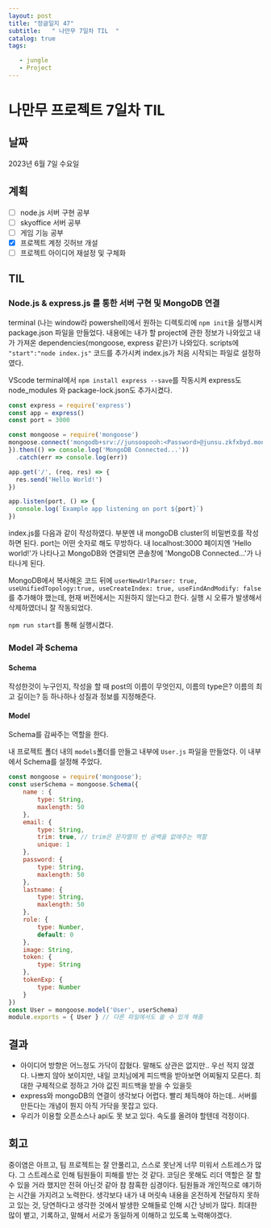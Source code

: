 ```yaml
---
layout: post
title: "정글일지 47"
subtitle:   " 나만무 7일차 TIL  "
catalog: true
tags:

   - jungle
   - Project
---
```


# 나만무 프로젝트 7일차 TIL

## 날짜

2023년 6월 7일 수요일

## 계획

- [ ] node.js 서버 구현 공부
- [ ] skyoffice 서버 공부
- [ ] 게임 기능 공부
- [x] 프로젝트 계정 깃허브 개설
- [ ] 프로젝트 아이디어 재설정 및 구체화

## TIL

### Node.js & express.js 를 통한 서버 구현 및 MongoDB 연결

terminal (나는 window라 powershell)에서 원하는 디렉토리에 `npm init`을 실행시켜 package.json 파일을 만들었다. 내용에는 내가 할 project에 관한 정보가 나와있고 내가 가져온 dependencies(mongoose, express 같은)가 나와있다. scripts에 `"start":"node index.js"` 코드를 추가시켜 index.js가 처음 시작되는 파일로 설정하였다.



VScode terminal에서 `npm install express --save`를 작동시켜 express도 node_modules 와 package-lock.json도 추가시켰다. 

```js
const express = require('express')
const app = express()
const port = 3000

const mongoose = require('mongoose')
mongoose.connect('mongodb+srv://junsoopooh:<Password>@junsu.zkfxbyd.mongodb.net/?retryWrites=true&w=majority',{
}).then(() => console.log('MongoDB Connected...'))
  .catch(err => console.log(err))

app.get('/', (req, res) => {
  res.send('Hello World!')
})

app.listen(port, () => {
  console.log(`Example app listening on port ${port}`)
})
```

index.js를 다음과 같이 작성하였다. <password> 부분엔 내 mongoDB cluster의 비밀번호를 작성하면 된다. port는 어떤 숫자로 해도 무방하다. 내 localhost:3000 페이지엔 'Hello world!'가 나타나고 MongoDB와 연결되면 콘솔창에 'MongoDB Connected...'가 나타나게 된다.

MongoDB에서 복사해온 코드 뒤에 `userNewUrlParser: true, useUnifiedTopology:true, useCreateIndex: true, useFindAndModify: false`를 추가해야 했는데, 현재 버전에서는 지원하지 않는다고 한다. 실행 시 오류가 발생해서 삭제하였더니 잘 작동되었다.

`npm run start`를 통해 실행시켰다.



### Model 과 Schema

#### Schema

작성한것이 누구인지, 작성을 할 때 post의 이름이 무엇인지, 이름의 type은? 이름의 최고 길이는? 등 하나하나 성질과 정보를 지정해준다.

#### Model 

Schema를 감싸주는 역할을 한다.



내 프로젝트 폴더 내의 `models`폴더를 만들고 내부에 `User.js` 파일을 만들었다. 이 내부에서 Schema를 설정해 주었다.

```js
const mongoose = require('mongoose');
const userSchema = mongoose.Schema({
    name : {
        type: String,
        maxlength: 50
    },
    email: {
        type: String,
        trim: true, // trim은 문자열의 빈 공백을 없애주는 역할
        unique: 1
    },
    password: {
        type: String,
        maxlength: 50
    },
    lastname: {
        type: String,
        maxlength: 50
    },
    role: {
        type: Number,
        default: 0
    },
    image: String,
    token: {
        type: String
    },
    tokenExp: {
        type: Number
    }
})
const User = mongoose.model('User', userSchema)
module.exports = { User } // 다른 파일에서도 쓸 수 있게 해줌
```



## 결과

- 아이디어 방향은 어느정도 가닥이 잡혔다. 말해도 상관은 없지만.. 우선 적지 않겠다. 나쁘지 않아 보이지만, 내일 코치님에게 피드백을 받아보면 어찌될지 모른다. 최대한 구체적으로 정하고 가야 값진 피드백을 받을 수 있을듯
- express와 mongoDB의 연결이 생각보다 어렵다. 빨리 체득해야 하는데.. 서버를 만든다는 개념이 뭔지 아직 가닥을 못잡고 있다.
- 우리가 이용할 오픈소스나 api도 못 보고 있다. 속도를 올려야 할텐데 걱정이다.

## 회고

중이염은 아프고, 팀 프로젝트는 잘 안풀리고, 스스로 못난게 너무 미워서 스트레스가 많다. 그 스트레스로 인해 팀원들이 피해를 받는 것 같다. 코딩은 못해도 리더 역할은 잘 할 수 있을 거라 했지만 전혀 아닌것 같아 참 참혹한 심경이다. 팀원들과 개인적으로 얘기하는 시간을 가지려고 노력한다. 생각보다 내가 내 머릿속 내용을 온전하게 전달하지 못하고 있는 것, 당연하다고 생각한 것에서 발생한 오해들로 인해 시간 낭비가 많다. 최대한 많이 뱉고, 기록하고, 말해서 서로가 동일하게 이해하고 있도록 노력해야겠다. 